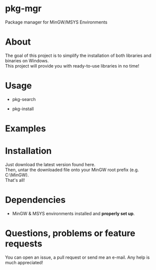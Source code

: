 # pkg-mgr
Package manager for MinGW/MSYS Environments

# About

The goal of this project is to simplify the installation of both libraries and binaries on Windows.<br />
This project will provide you with ready-to-use libraries in no time!

# Usage

* pkg-search <library name>

* pkg-install <library name>


# Examples


# Installation

Just download the latest version found here.<br />
Then, untar the downloaded file onto your MinGW root prefix (e.g. C:\MinGW).<br />
That's all!

# Dependencies

* MinGW & MSYS environments installed and <b>properly set up</b>.

# Questions, problems or feature requests

You can open an issue, a pull request or send me an e-mail. Any help is much appreciated!
